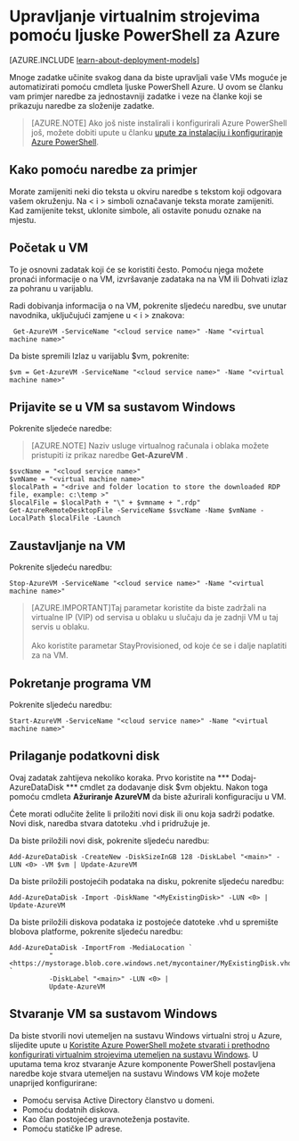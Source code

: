 <properties
   pageTitle="Upravljanje virtualnim strojevima pomoću ljuske PowerShell Azure | Microsoft Azure"
   description="Dodatne naredbe koje možete koristiti da biste automatizirali zadatke u upravljanju virtualnim računalima."
   services="virtual-machines-windows"
   documentationCenter="windows"
   authors="singhkays"
   manager="timlt"
   editor=""
   tags="azure-service-management"/>

   <tags
   ms.service="virtual-machines-windows"
   ms.devlang="na"
   ms.topic="article"
   ms.tgt_pltfrm="vm-windows"
   ms.workload="infrastructure-services"
   ms.date="10/12/2016"
   ms.author="kasing"/>

# <a name="manage-your-virtual-machines-by-using-azure-powershell"></a>Upravljanje virtualnim strojevima pomoću ljuske PowerShell za Azure

[AZURE.INCLUDE [learn-about-deployment-models](../../includes/learn-about-deployment-models-classic-include.md)]


Mnoge zadatke učinite svakog dana da biste upravljali vaše VMs moguće je automatizirati pomoću cmdleta ljuske PowerShell Azure. U ovom se članku vam primjer naredbe za jednostavniji zadatke i veze na članke koji se prikazuju naredbe za složenije zadatke.

>[AZURE.NOTE] Ako još niste instalirali i konfigurirali Azure PowerShell još, možete dobiti upute u članku [upute za instalaciju i konfiguriranje Azure PowerShell](../powershell-install-configure.md).

## <a name="how-to-use-the-example-commands"></a>Kako pomoću naredbe za primjer
Morate zamijeniti neki dio teksta u okviru naredbe s tekstom koji odgovara vašem okruženju. Na < i > simboli označavanje teksta morate zamijeniti. Kad zamijenite tekst, uklonite simbole, ali ostavite ponudu oznake na mjestu.

## <a name="get-a-vm"></a>Početak u VM
To je osnovni zadatak koji će se koristiti često. Pomoću njega možete pronaći informacije o na VM, izvršavanje zadataka na na VM ili Dohvati izlaz za pohranu u varijablu.

Radi dobivanja informacija o na VM, pokrenite sljedeću naredbu, sve unutar navodnika, uključujući zamjene u < i > znakova:

     Get-AzureVM -ServiceName "<cloud service name>" -Name "<virtual machine name>"

Da biste spremili Izlaz u varijablu $vm, pokrenite:

    $vm = Get-AzureVM -ServiceName "<cloud service name>" -Name "<virtual machine name>"

## <a name="log-on-to-a-windows-based-vm"></a>Prijavite se u VM sa sustavom Windows

Pokrenite sljedeće naredbe:

>[AZURE.NOTE] Naziv usluge virtualnog računala i oblaka možete pristupiti iz prikaz naredbe **Get-AzureVM** .
>
    $svcName = "<cloud service name>"
    $vmName = "<virtual machine name>"
    $localPath = "<drive and folder location to store the downloaded RDP file, example: c:\temp >"
    $localFile = $localPath + "\" + $vmname + ".rdp"
    Get-AzureRemoteDesktopFile -ServiceName $svcName -Name $vmName -LocalPath $localFile -Launch

## <a name="stop-a-vm"></a>Zaustavljanje na VM

Pokrenite sljedeću naredbu:

    Stop-AzureVM -ServiceName "<cloud service name>" -Name "<virtual machine name>"

>[AZURE.IMPORTANT]Taj parametar koristite da biste zadržali na virtualne IP (VIP) od servisa u oblaku u slučaju da je zadnji VM u taj servis u oblaku. <br><br> Ako koristite parametar StayProvisioned, od koje će se i dalje naplatiti za na VM.

## <a name="start-a-vm"></a>Pokretanje programa VM

Pokrenite sljedeću naredbu:

    Start-AzureVM -ServiceName "<cloud service name>" -Name "<virtual machine name>"

## <a name="attach-a-data-disk"></a>Prilaganje podatkovni disk
Ovaj zadatak zahtijeva nekoliko koraka. Prvo koristite na *** Dodaj-AzureDataDisk *** cmdlet za dodavanje disk $vm objektu. Nakon toga pomoću cmdleta **Ažuriranje AzureVM** da biste ažurirali konfiguraciju u VM.

Ćete morati odlučite želite li priložiti novi disk ili onu koja sadrži podatke. Novi disk, naredba stvara datoteku .vhd i pridružuje je.

Da biste priložili novi disk, pokrenite sljedeću naredbu:

    Add-AzureDataDisk -CreateNew -DiskSizeInGB 128 -DiskLabel "<main>" -LUN <0> -VM $vm | Update-AzureVM

Da biste priložili postojećih podataka na disku, pokrenite sljedeću naredbu:

    Add-AzureDataDisk -Import -DiskName "<MyExistingDisk>" -LUN <0> | Update-AzureVM

Da biste priložili diskova podataka iz postojeće datoteke .vhd u spremište blobova platforme, pokrenite sljedeću naredbu:

    Add-AzureDataDisk -ImportFrom -MediaLocation `
              "<https://mystorage.blob.core.windows.net/mycontainer/MyExistingDisk.vhd>" `
              -DiskLabel "<main>" -LUN <0> |
              Update-AzureVM

## <a name="create-a-windows-based-vm"></a>Stvaranje VM sa sustavom Windows

Da biste stvorili novi utemeljen na sustavu Windows virtualni stroj u Azure, slijedite upute u [Koristite Azure PowerShell možete stvarati i prethodno konfigurirati virtualnim strojevima utemeljen na sustavu Windows](virtual-machines-windows-classic-create-powershell.md). U uputama tema kroz stvaranje Azure komponente PowerShell postavljena naredbe koje stvara utemeljen na sustavu Windows VM koje možete unaprijed konfigurirane:

- Pomoću servisa Active Directory članstvo u domeni.
- Pomoću dodatnih diskova.
- Kao član postojećeg uravnoteženja postavite.
- Pomoću statičke IP adrese.
